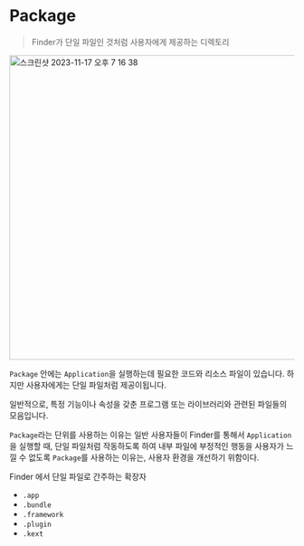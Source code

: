 # Package

> Finder가 단일 파일인 것처럼 사용자에게 제공하는 디렉토리
> 

<img width="538" alt="스크린샷 2023-11-17 오후 7 16 38" src="https://github.com/jjunhaa0211/Tuist-Junha/assets/102890390/16da634c-f02c-4a70-8a5d-81bdf1c60fef">


`Package` 안에는 `Application`을 실행하는데 필요한 코드와 리소스 파일이 있습니다. 하지만 사용자에게는 단일 파일처럼 제공이됩니다.

일반적으로, 특정 기능이나 속성을 갖춘 프로그램 또는 라이브러리와 관련된 파일들의 모음입니다. 

`Package`라는 단위를 사용하는 이유는 일반 사용자들이 Finder를 통해서 `Application`을 실행할 때, 단일 파일처럼 작동하도록 하여 내부 파일에 부정적인 행동을 사용자가 느낄 수 없도록 `Package`를 사용하는 이유는, 사용자 환경을 개선하기 위함이다.

Finder 에서 단일 파일로 간주하는 확장자

- `.app`
- `.bundle`
- `.framework`
- `.plugin`
- `.kext`
